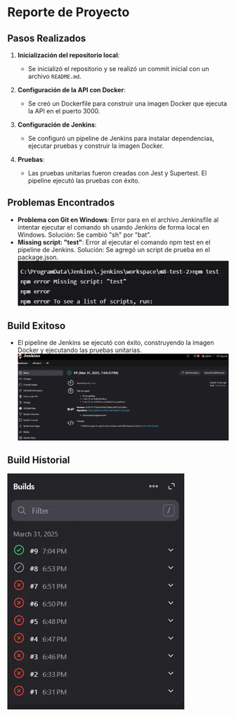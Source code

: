 # Reporte de Proyecto

## Pasos Realizados

1. **Inicialización del repositorio local**:
   - Se inicializó el repositorio y se realizó un commit inicial con un archivo `README.md`.
2. **Configuración de la API con Docker**:
   - Se creó un Dockerfile para construir una imagen Docker que ejecuta la API en el puerto 3000.
3. **Configuración de Jenkins**:

   - Se configuró un pipeline de Jenkins para instalar dependencias, ejecutar pruebas y construir la imagen Docker.

4. **Pruebas**:
   - Las pruebas unitarias fueron creadas con Jest y Supertest. El pipeline ejecutó las pruebas con éxito.

## Problemas Encontrados

- **Problema con Git en Windows**: Error para en el archivo Jenkinsfile al intentar ejecutar el comando sh usando Jenkins de forma local en Windows.
  Solución: Se cambió "sh" por "bat".
- **Missing script: "test"**: Error al ejecutar el comando npm test en el pipeline de Jenkins.
  Solución: Se agregó un script de prueba en el package.json.
  ![missing-script](images/ss/missing-script.webp)

## Build Exitoso

- El pipeline de Jenkins se ejecutó con éxito, construyendo la imagen Docker y ejecutando las pruebas unitarias.
  ![build-exitoso](images/ss/resultado.webp)

## Build Historial

![builds](images/ss/builds.webp)
